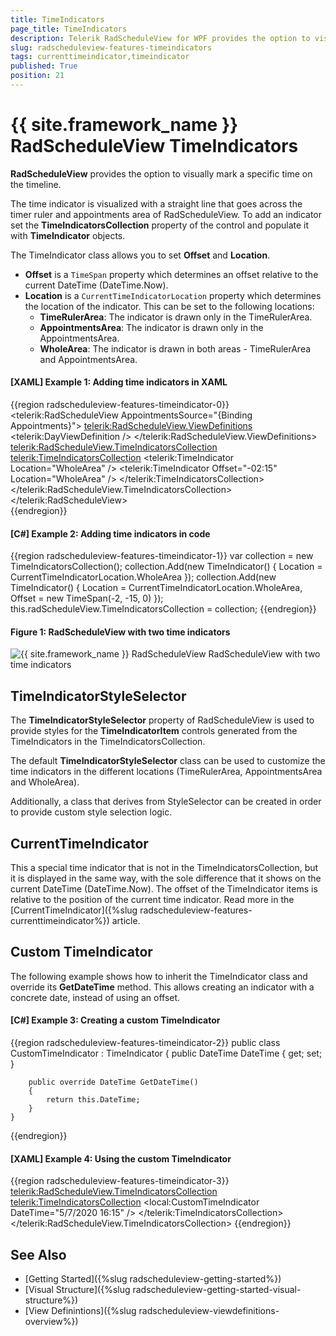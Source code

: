 ```yaml
---
title: TimeIndicators
page_title: TimeIndicators
description: Telerik RadScheduleView for WPF provides the option to visually mark a specific time on the timeline, using TimeIndicator objects.
slug: radscheduleview-features-timeindicators
tags: currenttimeindicator,timeindicator
published: True
position: 21
---
```


# {{ site.framework_name }} RadScheduleView TimeIndicators

__RadScheduleView__ provides the option to visually mark a specific time on the timeline.

The time indicator is visualized with a straight line that goes across the timer ruler and appointments area of RadScheduleView. To add an indicator set the __TimeIndicatorsCollection__ property of the control and populate it with __TimeIndicator__ objects.

The TimeIndicator class allows you to set __Offset__ and __Location__.

* __Offset__ is a `TimeSpan` property which determines an offset relative to the current DateTime (DateTime.Now).
* __Location__ is a `CurrentTimeIndicatorLocation` property which determines the location of the indicator. This can be set to the following locations:
	* __TimeRulerArea__: The indicator is drawn only in the TimeRulerArea. 
	* __AppointmentsArea__: The indicator is drawn only in the AppointmentsArea.
	* __WholeArea__: The indicator is drawn in both areas - TimeRulerArea and AppointmentsArea.
	
#### __[XAML] Example 1: Adding time indicators in XAML__
{{region radscheduleview-features-timeindicator-0}}
	<telerik:RadScheduleView AppointmentsSource="{Binding Appointments}">
		<telerik:RadScheduleView.ViewDefinitions>
			<telerik:DayViewDefinition />
		</telerik:RadScheduleView.ViewDefinitions>
		<telerik:RadScheduleView.TimeIndicatorsCollection>
			<telerik:TimeIndicatorsCollection>
				<telerik:TimeIndicator Location="WholeArea" />
				<telerik:TimeIndicator Offset="-02:15" Location="WholeArea" />
			</telerik:TimeIndicatorsCollection>
		</telerik:RadScheduleView.TimeIndicatorsCollection>
	</telerik:RadScheduleView>	
{{endregion}}

#### __[C#] Example 2: Adding time indicators in code__
{{region radscheduleview-features-timeindicator-1}}
	var collection = new TimeIndicatorsCollection();
	collection.Add(new TimeIndicator() { Location = CurrentTimeIndicatorLocation.WholeArea });
	collection.Add(new TimeIndicator() { Location = CurrentTimeIndicatorLocation.WholeArea, Offset = new TimeSpan(-2, -15, 0) });
	this.radScheduleView.TimeIndicatorsCollection = collection;
{{endregion}}

#### Figure 1: RadScheduleView with two time indicators
![{{ site.framework_name }} RadScheduleView RadScheduleView with two time indicators](images/radscheduleview-features-timeindicator-0.png)

## TimeIndicatorStyleSelector

The __TimeIndicatorStyleSelector__ property of RadScheduleView is used to provide styles for the __TimeIndicatorItem__ controls generated from the TimeIndicators in the TimeIndicatorsCollection. 

The default __TimeIndicatorStyleSelector__ class can be used to customize the time indicators in the different locations (TimeRulerArea, AppointmentsArea and WholeArea).

Additionally, a class that derives from StyleSelector can be created in order to provide custom style selection logic.

## CurrentTimeIndicator

This a special time indicator that is not in the TimeIndicatorsCollection, but it is displayed in the same way, with the sole difference that it shows on the current DateTime (DateTime.Now). The offset of the TimeIndicator items is relative to the position of the current time indicator. Read more in the [CurrentTimeIndicator]({%slug radscheduleview-features-currenttimeindicator%}) article. 

## Custom TimeIndicator

The following example shows how to inherit the TimeIndicator class and override its __GetDateTime__ method. This allows creating an indicator with a concrete date, instead of using an offset.

#### __[C#] Example 3: Creating a custom TimeIndicator__
{{region radscheduleview-features-timeindicator-2}}
	public class CustomTimeIndicator : TimeIndicator
    {
        public DateTime DateTime { get; set; }

        public override DateTime GetDateTime()
        {
            return this.DateTime;
        }
    }
{{endregion}}

#### __[XAML] Example 4: Using the custom TimeIndicator__
{{region radscheduleview-features-timeindicator-3}}	
	<telerik:RadScheduleView.TimeIndicatorsCollection>
		<telerik:TimeIndicatorsCollection>
			<local:CustomTimeIndicator DateTime="5/7/2020 16:15" />
		</telerik:TimeIndicatorsCollection>
	</telerik:RadScheduleView.TimeIndicatorsCollection>
{{endregion}}

## See Also  
* [Getting Started]({%slug radscheduleview-getting-started%})
* [Visual Structure]({%slug radscheduleview-getting-started-visual-structure%})
* [View Definintions]({%slug radscheduleview-viewdefinitions-overview%})

